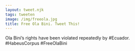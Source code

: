 ```yaml
---
layout: tweet.njk
tags: tweeten
image: /img/freeola.jpg
title: Free Ola Bini. Tweet This!
---
```

Ola Bini’s rights have been violated repeatedly by #Ecuador.
#HabeusCorpus
#FreeOlaBini
